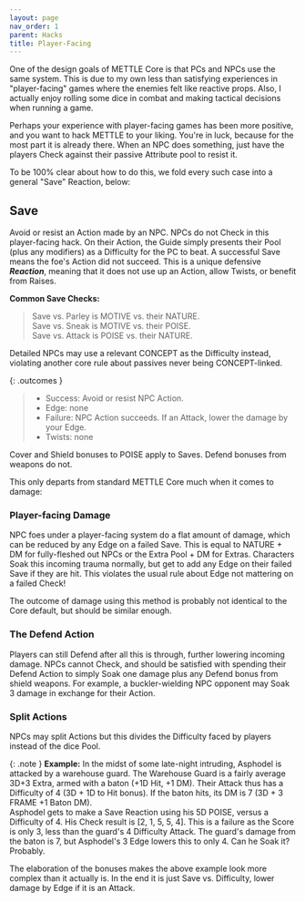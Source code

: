 ```yaml
---
layout: page
nav_order: 1
parent: Hacks
title: Player-Facing
---
```


One of the design goals of METTLE Core is that PCs and NPCs use the same system. This is due to my own less than satisfying experiences in "player-facing" games where the enemies felt like reactive props. Also, I actually enjoy rolling some dice in combat and making tactical decisions when running a game.

Perhaps your experience with player-facing games has been more positive, and you want to hack METTLE to your liking. You're in luck, because for the most part it is already there. When an NPC does something, just have the players Check against their passive Attribute pool to resist it.

To be 100% clear about how to do this, we fold every such case into a general "Save" Reaction, below:

## Save
Avoid or resist an Action made by an NPC. NPCs do not Check in this player-facing hack. On their Action, the Guide simply presents their Pool (plus any modifiers) as a Difficulty for the PC to beat. A successful Save means the foe's Action did not succeed. This is a unique defensive ***Reaction***, meaning that it does not use up an Action, allow Twists, or benefit from Raises.

**Common Save Checks:**
>Save vs. Parley is MOTIVE vs. their NATURE.  
>Save vs. Sneak is MOTIVE vs. their POISE.  
>Save vs. Attack is POISE vs. their NATURE.

Detailed NPCs may use a relevant CONCEPT as the Difficulty instead, violating another core rule about passives never being CONCEPT-linked.

{: .outcomes }

> -   Success: Avoid or resist NPC Action.  
> -   Edge: none  
> -   Failure: NPC Action succeeds. If an Attack, lower the damage by your Edge.  
> -   Twists: none

Cover and Shield bonuses to POISE apply to Saves. Defend bonuses from weapons do not.

This only departs from standard METTLE Core much when it comes to damage:

### Player-facing Damage
NPC foes under a player-facing system do a flat amount of damage, which can be reduced by any Edge on a failed Save. This is equal to NATURE + DM for fully-fleshed out NPCs or the Extra Pool + DM for Extras. Characters Soak this incoming trauma normally, but get to add any Edge on their failed Save if they are hit. This violates the usual rule about Edge not mattering on a failed Check!

The outcome of damage using this method is probably not identical to the Core default, but should be similar enough.

### The Defend Action

Players can still Defend after all this is through, further lowering incoming damage. NPCs cannot Check, and should be satisfied with spending their Defend Action to simply Soak one damage plus any Defend bonus from shield weapons. For example, a buckler-wielding NPC opponent may Soak 3 damage in exchange for their Action.

### Split Actions

NPCs may split Actions but this divides the Difficulty faced by players instead of the dice Pool.

{: .note }
**Example:** In the midst of some late-night intruding, Asphodel is attacked by a warehouse guard.
The Warehouse Guard is a fairly average 3D+3 Extra, armed with a baton (+1D Hit, +1 DM). Their Attack thus has a Difficulty of 4 (3D + 1D to Hit bonus). If the baton hits, its DM is 7 (3D + 3 FRAME +1 Baton DM). \
Asphodel gets to make a Save Reaction using his 5D POISE, versus a Difficulty of 4. His Check result is \[2, 1, 5, 5, 4\]. This is a failure as the Score is only 3, less than the guard's 4 Difficulty Attack. The guard's damage from the baton is 7, but Asphodel's 3 Edge lowers this to only 4. Can he Soak it? Probably.

The elaboration of the bonuses makes the above example look more complex than it actually is. In the end it is just Save vs. Difficulty, lower damage by Edge if it is an Attack.
